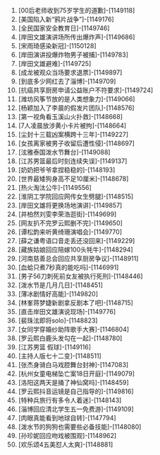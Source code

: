
1. [00后老师收到75岁学生的道歉]-[1149118]
1. [美国陷入新“鸦片战争”]-[1149176]
1. [全民国家安全教育日]-[1149746]
1. [岸田文雄演讲场所传出爆炸声]-[1149686]
1. [宋雨琦感染新冠]-[1150128]
1. [岸田演讲投爆炸物男子被捕]-[1149783]
1. [岸田文雄避难]-[1149725]
1. [成龙被观众当场要求退票]-[1149897]
1. [到底多少网红去了淄博]-[1149709]
1. [抗癌共享厨房申请公益账户不符要求]-[1149724]
1. [潍坊风筝节放的是人类想象力]-[1149066]
1. [杨颖加入了李晨的假发片团队]-[1148576]
1. [第一视角看玉溪山火扑救]-[1148668]
1. [7人凌晨放涉黄小卡片被拘]-[1148664]
1. [尘封十三载凶案横跨十三年]-[1149227]
1. [女孩离家被男子收留后遭性侵]-[1148697]
1. [泫雅泰国泼水节舞台]-[1149088]
1. [江苏男篮最后时刻连续失误]-[1149137]
1. [奶奶把爷爷拿捏稳稳的]-[1148193]
1. [世界最矮狗身高不足10厘米]-[1148678]
1. [热火淘汰公牛]-[1149556]
1. [淮阴工学院回应网传女生劈腿]-[1148515]
1. [岸田文雄将更换场地演讲]-[1149857]
1. [井柏然刘雯李荣浩逛街]-[1149699]
1. [网友扒不完罗云熙删不完]-[1149650]
1. [谭松韵来听黄绮珊演唱会]-[1149770]
1. [薛之谦粤语口音走丢还没回来]-[1149229]
1. [藏族姑娘回应陪嫁100头牦牛]-[1148294]
1. [河南慈善总会回应共享厨房争议]-[1148911]
1. [血蛤只煮7秒真的能吃吗]-[1146991]
1. [男子56刀刺死前女友被执行死刑]-[1148446]
1. [泼水节是几月几日]-[1148451]
1. [薄冰剧情好高能]-[1149820]
1. [林峯蒋梦婕新剧拿反剧本了吧]-[1148715]
1. [直击岸田文雄演说现场]-[1149776]
1. [裴珠泫即将solo]-[1148823]
1. [女同学穿婚纱助阵歌手大赛]-[1146804]
1. [罗云熙白鹿头发勾在一起]-[1148780]
1. [江苏男篮 假球]-[1149116]
1. [主持人版七十二变]-[1148511]
1. [张杰身骑白马戏腔舞台封神]-[1147083]
1. [杭州女童电梯坠亡案18日开庭]-[1149079]
1. [洛阳这两天是捅了神仙窝吗]-[1148459]
1. [罗云熙抖音运镜是自己指导的]-[1149816]
1. [特种兵旅行有多令人着迷]-[1148143]
1. [淄博回应清北学生五一免费游]-[1149109]
1. [肉眼真能看到地球自转]-[1147794]
1. [泼水节的狗狗也需要些必备技能]-[1148080]
1. [孙珍妮回应吻戏被围观]-[1148962]
1. [欢乐颂4五美怼人太爽]-[1148881]